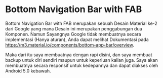 # Bottom Navigation Bar with FAB

Bottom Navigation Bar with FAB merupakan sebuah Desain Material ke-2 dari Google yang mana Desain ini merupakan penggabungan dua Komponen.
Namun Sayangnya Google tidak membuatnya secara implementasi (Hanya aturan), Anda dapat melihat Dokumentasi pada https://m3.material.io/components/bottom-app-bar/overview.

Maka dari itu saya membuatnya dengan rapi disini, dan saya membuat backup untuk diri sendiri maupun untuk keperluan kalian juga.
Saya akan membuatnya secara responsif untuk kedepannya dan dapat diakses oleh Android 5.0 kebawah.
